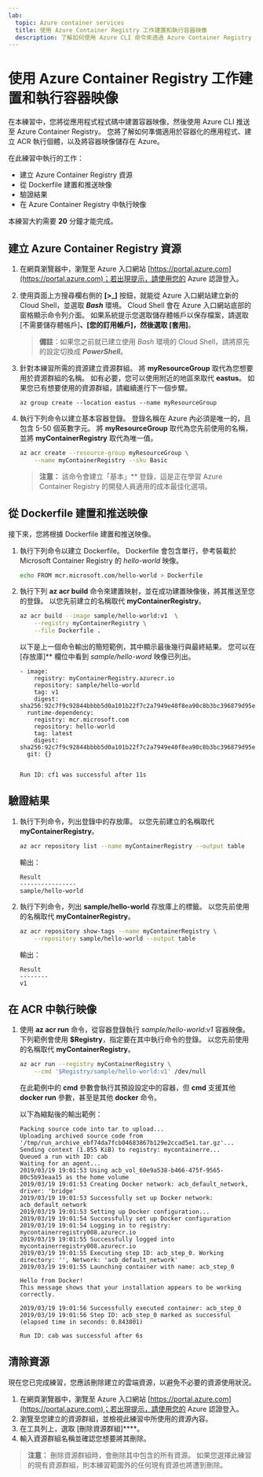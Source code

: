 ```yaml
---
lab:
  topic: Azure container services
  title: 使用 Azure Container Registry 工作建置和執行容器映像
  description: 了解如何使用 Azure CLI 命令來透過 Azure Container Registry 工作建置及執行容器映像。
---
```


# 使用 Azure Container Registry 工作建置和執行容器映像

在本練習中，您將從應用程式程式碼中建置容器映像，然後使用 Azure CLI 推送至 Azure Container Registry。 您將了解如何準備適用於容器化的應用程式、建立 ACR 執行個體，以及將容器映像儲存在 Azure。

在此練習中執行的工作：

* 建立 Azure Container Registry 資源
* 從 Dockerfile 建置和推送映像
* 驗證結果
* 在 Azure Container Registry 中執行映像

本練習大約需要 **20** 分鐘才能完成。

## 建立 Azure Container Registry 資源

1. 在網頁瀏覽器中，瀏覽至 Azure 入口網站 [https://portal.azure.com](https://portal.azure.com)；若出現提示，請使用您的 Azure 認證登入。

1. 使用頁面上方搜尋欄右側的 **[\>_]** 按鈕，就能從 Azure 入口網站建立新的 Cloud Shell，並選取 ***Bash*** 環境。 Cloud Shell 會在 Azure 入口網站底部的窗格顯示命令列介面。 如果系統提示您選取儲存體帳戶以保存檔案，請選取 [不需要儲存體帳戶]****、[您的訂用帳戶]，然後選取 [套用]****。

    > **備註**：如果您之前就已建立使用 *Bash* 環境的 Cloud Shell，請將原先的設定切換成 ***PowerShell***。

1. 針對本練習所需的資源建立資源群組。 將 **myResourceGroup** 取代為您想要用於資源群組的名稱。 如有必要，您可以使用附近的地區來取代 **eastus**。 如果您已有想要使用的資源群組，請繼續進行下一個步驟。

    ```
    az group create --location eastus --name myResourceGroup
    ```

1. 執行下列命令以建立基本容器登錄。 登錄名稱在 Azure 內必須是唯一的，且包含 5-50 個英數字元。 將 **myResourceGroup** 取代為您先前使用的名稱，並將 **myContainerRegistry** 取代為唯一值。

    ```bash
    az acr create --resource-group myResourceGroup \
        --name myContainerRegistry --sku Basic
    ```

    > **注意：** 該命令會建立「基本」** 登錄，這是正在學習 Azure Container Registry 的開發人員適用的成本最佳化選項。

## 從 Dockerfile 建置和推送映像

接下來，您將根據 Dockerfile 建置和推送映像。

1. 執行下列命令以建立 Dockerfile。 Dockerfile 會包含單行，參考裝載於 Microsoft Container Registry 的 *hello-world* 映像。

    ```bash
    echo FROM mcr.microsoft.com/hello-world > Dockerfile
    ```

1. 執行下列 **az acr build** 命令來建置映射，並在成功建置映像後，將其推送至您的登錄。 以您先前建立的名稱取代 **myContainerRegistry**。

    ```bash
    az acr build --image sample/hello-world:v1  \
        --registry myContainerRegistry \
        --file Dockerfile .
    ```

    以下是上一個命令輸出的簡短範例，其中顯示最後幾行與最終結果。 您可以在 [存放庫]** 欄位中看到 *sample/hello-word* 映像已列出。

    ```
    - image:
        registry: myContainerRegistry.azurecr.io
        repository: sample/hello-world
        tag: v1
        digest: sha256:92c7f9c92844bbbb5d0a101b22f7c2a7949e40f8ea90c8b3bc396879d95e899a
      runtime-dependency:
        registry: mcr.microsoft.com
        repository: hello-world
        tag: latest
        digest: sha256:92c7f9c92844bbbb5d0a101b22f7c2a7949e40f8ea90c8b3bc396879d95e899a
      git: {}
    
    
    Run ID: cf1 was successful after 11s
    ```

## 驗證結果

1. 執行下列命令，列出登錄中的存放庫。 以您先前建立的名稱取代 **myContainerRegistry**。

    ```bash
    az acr repository list --name myContainerRegistry --output table
    ```

    輸出：

    ```
    Result
    ----------------
    sample/hello-world
    ```

1. 執行下列命令，列出 **sample/hello-world** 存放庫上的標籤。 以您先前使用的名稱取代 **myContainerRegistry**。

    ```bash
    az acr repository show-tags --name myContainerRegistry \
        --repository sample/hello-world --output table
    ```

    輸出：

    ```
    Result
    --------
    v1
    ```

## 在 ACR 中執行映像

1. 使用 **az acr run** 命令，從容器登錄執行 *sample/hello-world:v1* 容器映像。 下列範例會使用 **$Registry**，指定要在其中執行命令的登錄。 以您先前使用的名稱取代 **myContainerRegistry**。

    ```bash
    az acr run --registry myContainerRegistry \
        --cmd '$Registry/sample/hello-world:v1' /dev/null
    ```

    在此範例中的 **cmd** 參數會執行其預設設定中的容器，但 **cmd** 支援其他 **docker run** 參數，甚至是其他 **docker** 命令。 

    以下為縮點後的輸出範例：

    ```
    Packing source code into tar to upload...
    Uploading archived source code from '/tmp/run_archive_ebf74da7fcb04683867b129e2ccad5e1.tar.gz'...
    Sending context (1.855 KiB) to registry: mycontainerre...
    Queued a run with ID: cab
    Waiting for an agent...
    2019/03/19 19:01:53 Using acb_vol_60e9a538-b466-475f-9565-80c5b93eaa15 as the home volume
    2019/03/19 19:01:53 Creating Docker network: acb_default_network, driver: 'bridge'
    2019/03/19 19:01:53 Successfully set up Docker network: acb_default_network
    2019/03/19 19:01:53 Setting up Docker configuration...
    2019/03/19 19:01:54 Successfully set up Docker configuration
    2019/03/19 19:01:54 Logging in to registry: mycontainerregistry008.azurecr.io
    2019/03/19 19:01:55 Successfully logged into mycontainerregistry008.azurecr.io
    2019/03/19 19:01:55 Executing step ID: acb_step_0. Working directory: '', Network: 'acb_default_network'
    2019/03/19 19:01:55 Launching container with name: acb_step_0
    
    Hello from Docker!
    This message shows that your installation appears to be working correctly.
    
    2019/03/19 19:01:56 Successfully executed container: acb_step_0
    2019/03/19 19:01:56 Step ID: acb_step_0 marked as successful (elapsed time in seconds: 0.843801)
    
    Run ID: cab was successful after 6s
    ```

## 清除資源

現在您已完成練習，您應該刪除建立的雲端資源，以避免不必要的資源使用狀況。

1. 在網頁瀏覽器中，瀏覽至 Azure 入口網站 [https://portal.azure.com](https://portal.azure.com)；若出現提示，請使用您的 Azure 認證登入。
1. 瀏覽至您建立的資源群組，並檢視此練習中所使用的資源內容。
1. 在工具列上，選取 [刪除資源群組]****。
1. 輸入資源群組名稱並確認您想要將其刪除。

> **注意：** 刪除資源群組時，會刪除其中包含的所有資源。 如果您選擇此練習的現有資源群組，則本練習範圍外的任何現有資源也將遭到刪除。
